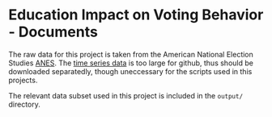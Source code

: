 # Education Impact on Voting Behavior - Documents

The raw data for this project is taken from the American National Election Studies [ANES](https://electionstudies.org). The [time series data](https://electionstudies.org/data-center/anes-time-series-cumulative-data-file/) is too large for github, thus should be downloaded separatedly, though uneccessary for the scripts used in this projects.

The relevant data subset used in this project is included in the `output/` directory.